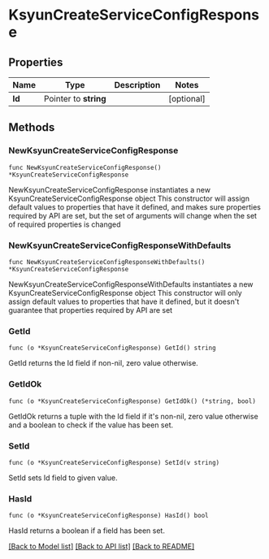 # KsyunCreateServiceConfigResponse

## Properties

Name | Type | Description | Notes
------------ | ------------- | ------------- | -------------
**Id** | Pointer to **string** |  | [optional] 

## Methods

### NewKsyunCreateServiceConfigResponse

`func NewKsyunCreateServiceConfigResponse() *KsyunCreateServiceConfigResponse`

NewKsyunCreateServiceConfigResponse instantiates a new KsyunCreateServiceConfigResponse object
This constructor will assign default values to properties that have it defined,
and makes sure properties required by API are set, but the set of arguments
will change when the set of required properties is changed

### NewKsyunCreateServiceConfigResponseWithDefaults

`func NewKsyunCreateServiceConfigResponseWithDefaults() *KsyunCreateServiceConfigResponse`

NewKsyunCreateServiceConfigResponseWithDefaults instantiates a new KsyunCreateServiceConfigResponse object
This constructor will only assign default values to properties that have it defined,
but it doesn't guarantee that properties required by API are set

### GetId

`func (o *KsyunCreateServiceConfigResponse) GetId() string`

GetId returns the Id field if non-nil, zero value otherwise.

### GetIdOk

`func (o *KsyunCreateServiceConfigResponse) GetIdOk() (*string, bool)`

GetIdOk returns a tuple with the Id field if it's non-nil, zero value otherwise
and a boolean to check if the value has been set.

### SetId

`func (o *KsyunCreateServiceConfigResponse) SetId(v string)`

SetId sets Id field to given value.

### HasId

`func (o *KsyunCreateServiceConfigResponse) HasId() bool`

HasId returns a boolean if a field has been set.


[[Back to Model list]](../README.md#documentation-for-models) [[Back to API list]](../README.md#documentation-for-api-endpoints) [[Back to README]](../README.md)


